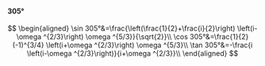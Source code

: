 #### 305°

$$
\begin{aligned}
\sin 305°&=\frac{\left(\frac{1}{2}+\frac{i}{2}\right) \left(i-\omega ^{2/3}\right) \omega ^{5/3}}{\sqrt{2}}\\
\cos 305°&=\frac{1}{2} (-1)^{3/4} \left(i+\omega ^{2/3}\right) \omega ^{5/3}\\
\tan 305°&=-\frac{i \left(i-\omega ^{2/3}\right)}{i+\omega ^{2/3}}\\
\end{aligned}
$$


